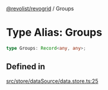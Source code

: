 [@revolist/revogrid](README.md) / Groups

# Type Alias: Groups

```ts
type Groups: Record<any, any>;
```

## Defined in

[src/store/dataSource/data.store.ts:25](https://github.com/revolist/revogrid/blob/b7bc91178b5b059b1432f9bb6ddbfab652d2c8cf/src/store/dataSource/data.store.ts#L25)
